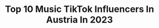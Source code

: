 ---
title: Top 10 Music TikTok Influencers In Austria In 2023
description: >-
  Find top music TikTok influencers in Austria in 2023. Most popular hashtags: #foryou #fyp #austria #music.
platform: TikTok
hits: 50
text_top: See the most popular TikTok profiles on inBeat.
text_bottom: Our search engine holds 50 TikTok influencers like this in Austria for you to connect with.
profiles:
  - username: "julianguba"
    fullname: >-
      Julian Guba
    bio: >-
      vienna | 🇦🇹 | 20 i make music ⬇️
    location: "Austria"
    followers: 29600
    engagement: 1562
    commentsToLikes: 0.039554
    id: cka0jjjtxibr60i782glqnd0k
    verified: false
    hashtags: "#austria, #stitch, #vienna, #fyp"
  - username: "petercloudmusic"
    fullname: >-
      Petercloudmusic
    bio: >-
      Hyperactive music producer 🇦🇹🇮🇹 NEW SINGLE OUT NOW !! ⬇️
    location: "Austria"
    followers: 24200
    engagement: 1422
    commentsToLikes: 0.046306
    id: ck8j8z3nykzgf0j78abng0q14
    verified: false
    hashtags: "#tiktokaustria, #remix, #deutsch, #musicproducer"
  - username: "shehulksabrina"
    fullname: >-
      Shehulk Sabrina
    bio: >-
      Lasse dich inspirieren und sei inspirierend. Lebe mit Leidenschaft, lebe musical.ly
    location: "Austria"
    followers: 13700
    engagement: 690
    commentsToLikes: 0.013348
    id: ckbwi8n5q33xt0j23vi21fgx9
    verified: false
    hashtags: "#ride, #austria, #nature, #mtb"
  - username: "greenice.rocks"
    fullname: >-
      Greenice
    bio: >-
      Make People Happy 💚 Austrian Musician 🎶
    location: "Austria"
    followers: 17300
    engagement: 879
    commentsToLikes: 0.009264
    id: ckd0ix3k0f5gy0j237xas9eat
    verified: false
    hashtags: "#foryou, #fyp, #austria, #dj"
  - username: "sujishin"
    fullname: >-
      Suji 
    bio: >-
      Be inspired and be inspiring. Live with passion, and live musical.ly
    location: "Austria"
    followers: 4907
    engagement: 512
    commentsToLikes: 0.000000
    id: ck9gl3kg4mea80j78oag8qfwx
    verified: false
    hashtags: "#justanact, #trending, #foryou, #foryoupage"
  - username: "miranhusseini"
    fullname: >-
      Miran7
    bio: >-
      Österreich Instagram: 1mir7 Snapchat :Miran.husseini
    location: "Austria"
    followers: 2989
    engagement: 977
    commentsToLikes: 0.096957
    id: ckb9i4npt87m20j23ucq9v33g
    verified: false
    hashtags: "#model, #duet, #kurdistan, #kurdish"
  - username: "georgandmusic"
    fullname: >-
      Georg
    bio: >-
      Guitarist & producer from🇦🇹 🎵OUT NOW🎵: "Funky Christmastime"🎄👇
    location: "Austria"
    followers: 3674
    engagement: 998
    commentsToLikes: 0.094587
    id: ckbr6qko6m4kd0j23adibpx58
    verified: false
    hashtags: "#funk, #viral, #sound, #beat"
  - username: "checheiam"
    fullname: >-
      Checheiam 
    bio: >-
      Dominican🇩🇴 @checheiam 🙏🏽❤️
    location: "Austria"
    followers: 9376
    engagement: 517
    commentsToLikes: 0.072199
    id: ckb9fn6lv42ox0j23cber69c9
    verified: false
    hashtags: "#shooting, #innsbruck, #cheche, #beats"
  - username: "kikki_deee"
    fullname: >-
      kikki_deee
    bio: >-
      35 Visit me on instagram 😉 #dance / #lipsync / #fun (only 18+)
    location: "Austria"
    followers: 5138
    engagement: 1289
    commentsToLikes: 0.035620
    id: cka0kurouo9cc0i78a55jl0b4
    verified: false
    hashtags: "#pierced, #jasonderulo, #music, #lgbt"
  - username: "blasisker98"
    fullname: >-
      blasisker98
    bio: >-
      𝗠𝗮𝗿𝗰𝗼 𝗕𝗹𝗮𝘀𝗶𝘀𝗸𝗲𝗿 ♕ Austria/Osttirol ♕ 21 y.o. Schreib mir auf Insta
    location: "Austria"
    followers: 67600
    engagement: 738
    commentsToLikes: 0.025408
    id: ckbf0pkrjmje90j23cxqvkatu
    verified: false
    hashtags: "#foryou, #stopattherightmoment, #music, #animals"
---